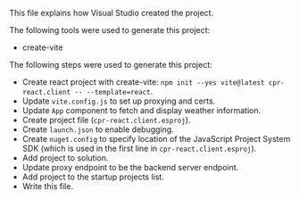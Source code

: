 This file explains how Visual Studio created the project.

The following tools were used to generate this project:
- create-vite

The following steps were used to generate this project:
- Create react project with create-vite: `npm init --yes vite@latest cpr-react.client -- --template=react`.
- Update `vite.config.js` to set up proxying and certs.
- Update `App` component to fetch and display weather information.
- Create project file (`cpr-react.client.esproj`).
- Create `launch.json` to enable debugging.
- Create `nuget.config` to specify location of the JavaScript Project System SDK (which is used in the first line in `cpr-react.client.esproj`).
- Add project to solution.
- Update proxy endpoint to be the backend server endpoint.
- Add project to the startup projects list.
- Write this file.
